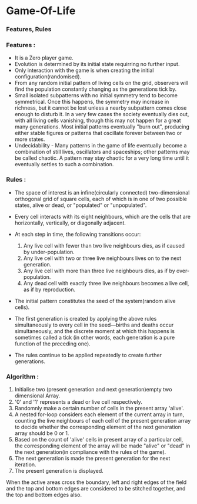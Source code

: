 # Game-Of-Life

### Features, Rules

### Features :

* It is a Zero player game.
* Evolution is determined by its initial state requirring no further input.
* Only interaction with the game is when creating the initial configuration(randomised).
* From any random initial pattern of living cells on the grid, observers will find the population constantly changing as the   generations tick by.
* Small isolated subpatterns with no initial symmetry tend to become symmetrical. Once this happens, the symmetry may          increase in richness, but it cannot be lost unless a nearby subpattern comes close enough to disturb it. In a very few       cases the society eventually dies out, with all living cells vanishing, though this may not happen for a great many          generations. Most initial patterns eventually "burn out", producing either stable figures or patterns that oscillate         forever between two or more states.
* Undecidability - Many patterns in the game of life eventually become a combination of still lives, oscillators and           spaceships; other patterns may be called chaotic. A pattern may stay chaotic for a very long time until it eventually        settles to such a combination.

### Rules :

- The space of interest is an infine(circularly connected) two-dimensional orthogonal grid of square cells, each of which is   in one of two possible states, alive or dead, or "populated" or "unpopulated".

- Every cell interacts with its eight neighbours, which are the cells that are horizontally, vertically, or diagonally         adjacent.

- At each step in time, the following transitions occur:
    1. Any live cell with fewer than two live neighbours dies, as if caused by under-population.
    2. Any live cell with two or three live neighbours lives on to the next generation.
    3. Any live cell with more than three live neighbours dies, as if by over-population.
    4. Any dead cell with exactly three live neighbours becomes a live cell, as if by reproduction.

- The initial pattern constitutes the seed of the system(random alive cells).

- The first generation is created by applying the above rules simultaneously to every cell in the seed—births and deaths       occur simultaneously, and the discrete moment at which this happens is sometimes called a tick (in other words, each         generation is a pure function of the preceding one).

- The rules continue to be applied repeatedly to create further generations.

### Algorithm :

1. Initialise two (present generation and next generation)empty two dimensional Array.
2. '0' and '1' represents a dead or live cell respectively.
3. Randomnly make a certain number of cells in the present array 'alive'.
4. A nested for-loop considers each element of the current array in turn, counting the live neighbours of each cell of the      present generation array to decide whether the corresponding element of the next generation array should be 0 or 1.
5. Based on the count of 'alive' cells in present array of a particular cell, the corresponding element of the array will be    made "alive" or "dead" in the next generation(in compliance with the rules of the game).
6. The next generation is made the present generation for the next iteration.
7. The present generation is displayed.

  When the active areas cross the boundary, left and right edges of the field and the top and bottom edges are considered to be stitched together, and the top and bottom edges also.



